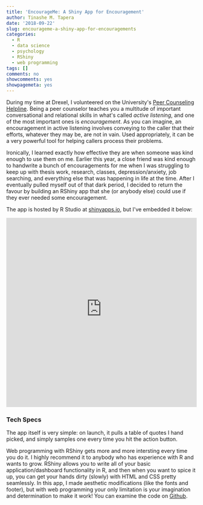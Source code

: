 ```yaml
---
title: 'EncourageMe: A Shiny App for Encouragement'
author: Tinashe M. Tapera
date: '2018-09-22'
slug: encourageme-a-shiny-app-for-encouragements
categories:
  - R
  - data science
  - psychology
  - RShiny
  - web programming
tags: []
comments: no
showcomments: yes
showpagemeta: yes
---
```


During my time at Drexel, I volunteered on the University's <a href=https://drexel.edu/counselingandhealth/counseling-center/peer-counseling/>Peer Counseling Helpline</a>. Being a peer counselor teaches you a multitude of important conversational and relational skills in what's called <i>active listening</i>, and one of the most important ones is <i>encouragement</i>. As you can imagine, an encouragement in active listening involves conveying to the caller that their efforts, whatever they may be, are not in vain. Used appropriately, it can be a very powerful tool for helping callers process their problems.

Ironically, I learned exactly how effective they are when someone was kind enough to use them on me. Earlier this year, a close friend was kind enough to handwrite a bunch of encouragements for me when I was struggling to keep up with thesis work, research, classes, depression/anxiety, job searching, and everything else that was happening in life at the time. After I eventually pulled myself out of that dark period, I decided to return the favour by building an RShiny app that she (or anybody else) could use if they ever needed some encouragement. 

The app is hosted by R Studio at <a href=https://tinashemtapera.shinyapps.io/encouragemeshiny/>shinyapps.io</a>, but I've embedded it below:

<script type="text/javascript" src="iframeResizer.min.js"></script>
<style>
  iframe {
    min-width: 100%;
  }
</style>
<iframe id="myIframe" src="https://tinashemtapera.shinyapps.io/encouragemeshiny" scrolling="yes" frameborder="no" height=500px></iframe>
<script>
  iFrameResize({
    heightCalculationMethod: 'taggedElement'
  });
</script>

### Tech Specs

The app itself is very simple: on launch, it pulls a table of quotes I hand picked, and simply samples one every time you hit the action button. 

Web programming with RShiny gets more and more intersting every time you do it. I highly recommend it to anybody who has experience with R and wants to grow. RShiny allows you to write all of your basic application/dashboard functionality in R, and then when you want to spice it up, you can get your hands dirty (slowly) with HTML and CSS pretty seamlessly. In this app, I made aesthetic modifications (like the fonts and footer), but with web programming your only limitation is your imagination and determination to make it work! You can examine the code on <a href=https://github.com/TinasheMTapera/EncourageMeShiny>Github</a>.